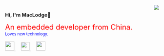 <img align="right" src="https://github-readme-stats.vercel.app/api?username=EchoHeim&show_icons=true&icon_color=805AD5&text_color=5cb3cc&bg_color=ffffff&hide_title=true" />

<!-- ### Hi, I'm MacLodge👋
> An embedded developer from China.  
> Loves new technology.
 -->
<!-- 🔗 [MacLodge`s Blog](https://echoheim.netlify.app) -->

<p align="center">
  <h3> Hi, I'm MacLodge👋 </h3>
  <font size="5" color="red">An embedded developer from China.</font>
  <br>
  <font size="2" color="blue">Loves new technology.</font>
  <br><br>
  
  <a href="https://blog.csdn.net/hsl416604093" target="_blank">
    <img src="https://img.icons8.com/material/48/000000/csdn.png" width="30px"/>
  </a>
  &emsp;
  <a href= "https://cdn.jsdelivr.net/gh/EchoHeim/actapb/docs/images/Qart_CodeMonkey.gif" target="_blank">
    <img src="https://img.icons8.com/ios-filled/50/000000/weixing.png" width="28px"/>
  </a>
  &emsp;
  <a href="https://echoheim.netlify.app" target="_blank">
    <img src="https://img.icons8.com/ios-glyphs/256/000000/coffee.png" width="30px"/>
  </a> 
  <br>
</p>
